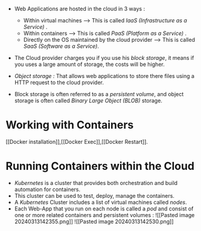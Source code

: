 - Web Applications are hosted in the cloud in 3 ways :
  - Within virtual machines --> This is called *IaaS (Infrastructure as a Service)* .
  - Within containers --> This is called *PaaS (Platform as a Service)* .
  - Directly on the OS maintained by the cloud provider --> This is called *SaaS (Software as a Service)*.

- The Cloud provider charges you if you use his *block storage*, it means if you uses a large amount of storage, the costs will be higher.
- *Object storage :* That allows web applications to store there files using a HTTP request to the cloud provider.
- Block storage is often referred to as a *persistent volume*, and object storage is often called *Binary Large Object (BLOB)* storage.

# Working with Containers

[[Docker installation]],[[Docker Exec]],[[Docker Restart]].

# Running Containers within the Cloud

- *Kubernetes* is a cluster that provides both orchestration and build automation for containers.
- This cluster can be used to test, deploy, manage the containers.
- A *Kubernetes* Cluster includes a list of virtual machines called *nodes*.
- Each Web-App that you run on each node is called a *pod* and consist of one or more related containers and persistent volumes :
  ![[Pasted image 20240313142355.png]]
![[Pasted image 20240313142530.png]]

